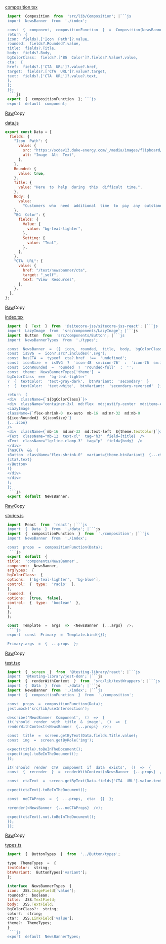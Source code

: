 [composition.tsx](https://gist.github.com/bgoonz/426f05a637c595206e062cc5c2f27db6#file-composition-tsx)

````js
 import  Composition  from  'src/lib/Composition'; |```js
 import  NewsBanner  from  './index';

 const  {  component,  compositionFunction  }  =  Composition(NewsBanner)(({  fields  })  =>  {
 return  {
 icon:  fields?.['Icon  Path']?.value,
 rounded:  fields?.Rounded?.value,
 title:  fields?.Title,
 body:  fields?.Body,
 bgColorClass:  fields?.['BG  Color']?.fields?.Value?.value,
 cta:  {
 href:  fields?.['CTA  URL']?.value?.href,
 target:  fields?.['CTA  URL']?.value?.target,
 text:  fields?.['CTA  URL']?.value?.text,
 },
 };
 });
  ```js
 export  {  compositionFunction  }; ```js
 export  default  component;

````

[Raw](https://gist.github.com/bgoonz/426f05a637c595206e062cc5c2f27db6/raw/361e64e0a957ee6ec48d3ff1ddf5e202c8416af3/data.js)Copy

[data.js](https://gist.github.com/bgoonz/426f05a637c595206e062cc5c2f27db6#file-data-js)

```js
export const Data = {
  fields: {
    "Icon  Path": {
      value: {
        src: "https://scdev13.duke-energy.com/_/media/images/flipboard/flipboard-electric-vehicle.jpg",
        alt: "Image  Alt  Text",
      },
    },
    Rounded: {
      value: true,
    },
    Title: {
      value: "Here  to  help  during  this  difficult  time.",
    },
    Body: {
      value:
        "Customers  who  need  additional  time  to  pay  any  outstanding  balance  may  qualify  for  financial  assistance.  Learn  how  we  are  taking  action  to  help  in  response  to  COVID-19.",
    },
    "BG  Color": {
      fields: {
        Value: {
          value: "bg-teal-lighter",
        },
        Setting: {
          value: "Teal",
        },
      },
    },
    "CTA  URL": {
      value: {
        href: "/test/newsbanner/cta",
        target: "_self",
        text: "View  Resources",
      },
    },
  },
};
```

[Raw](https://gist.github.com/bgoonz/426f05a637c595206e062cc5c2f27db6/raw/361e64e0a957ee6ec48d3ff1ddf5e202c8416af3/index.tsx)Copy

[index.tsx](https://gist.github.com/bgoonz/426f05a637c595206e062cc5c2f27db6#file-index-tsx)

````js
 import  {  Text  }  from  '@sitecore-jss/sitecore-jss-react'; |```js
 import  LazyImage  from  'src/components/LazyImage'; |```js
 import  Button  from  'src/components/Button'; |```js
 import  NewsBannerTypes  from  './types';

 const  NewsBanner  =  ({  icon,  rounded,  title,  body,  bgColorClass,  cta  }:  NewsBannerTypes)  =>  {
 const  isSVG  =  icon?.src?.includes('.svg');
 const  hasCTA  =  typeof  cta?.href  !==  'undefined';
 const  iconSize  =  isSVG  ?  'icon-48  sm:icon-76'  :  'icon-76  sm:icon-122';
 const  iconRounded  =  rounded  ?  'rounded-full'  :  '';
 const  theme:  NewsBannerTypes['theme']  =
 bgColorClass  ===  'bg-teal-lighter'
 ?  {  textColor:  'text-gray-dark',  btnVariant:  'secondary'  }
 :  {  textColor:  'text-white',  btnVariant:  'secondary-reversed'  };

 return  (
 <div  className={`${bgColorClass}`}>
 <div  className="container-3xl  md:flex  md:justify-center  md:items-center  text-center  p-24">
 <LazyImage
 className={`flex-shrink-0  mx-auto  mb-16  md:mr-32  md:mb-0
 ${iconRounded}  ${iconSize}`}
 {...icon}
 />
 <div  className={`mb-16  md:mr-32  md:text-left  ${theme.textColor}`}>
 <Text  className="mb-12  text-xl"  tag="h3"  field={title}  />
 <Text  className="lg:line-clamp-3"  tag="p"  field={body}  />
 </div>
 {hasCTA  &&  (
 <Button  className="flex-shrink-0"  variant={theme.btnVariant}  {...cta}>
 {cta?.text}
 </Button>
 )}
 </div>
 </div>
 );
 };
  ```js
 export  default  NewsBanner;
````

[Raw](https://gist.github.com/bgoonz/426f05a637c595206e062cc5c2f27db6/raw/361e64e0a957ee6ec48d3ff1ddf5e202c8416af3/stories.js)Copy

[stories.js](https://gist.github.com/bgoonz/426f05a637c595206e062cc5c2f27db6#file-stories-js)

````js
 import  React  from  'react'; |```js
 import  {  Data  }  from  './data'; |```js
 import  {  compositionFunction  }  from  './composition'; |```js
 import  NewsBanner  from  './index';

 const  props  =  compositionFunction(Data);
  ```js
 export  default  {
 title:  'components/NewsBanner',
 component:  NewsBanner,
 argTypes:  {
 bgColorClass:  {
 options:  ['bg-teal-lighter',  'bg-blue'],
 control:  {  type:  'radio'  },
 },
 rounded:  {
 options:  [true,  false],
 control:  {  type:  'boolean'  },
 },
 },
 };

 const  Template  =  args  =>  <NewsBanner  {...args}  />;
  ```js
 export  const  Primary  =  Template.bind({});

 Primary.args  =  {  ...props  };
````

[Raw](https://gist.github.com/bgoonz/426f05a637c595206e062cc5c2f27db6/raw/361e64e0a957ee6ec48d3ff1ddf5e202c8416af3/test.tsx)Copy

[test.tsx](https://gist.github.com/bgoonz/426f05a637c595206e062cc5c2f27db6#file-test-tsx)

````js
 import  {  screen  }  from  '@testing-library/react'; |```js
 import  '@testing-library/jest-dom'; |```js
 import  {  renderWithContext  }  from  'src/lib/testWrappers'; |```js
 import  {  Data  }  from  './data'; |```js
 import  NewsBanner  from  './index'; |```js
 import  {  compositionFunction  }  from  './composition';

 const  props  =  compositionFunction(Data);
 jest.mock('src/lib/useIntersection');

 describe('NewsBanner  Component',  ()  =>  {
 it('should  render  with  title  &  image',  ()  =>  {
 renderWithContext(<NewsBanner  {...props}  />);

 const  title  =  screen.getByText(Data.fields.Title.value);
 const  img  =  screen.getByRole('img');

 expect(title).toBeInTheDocument();
 expect(img).toBeInTheDocument();
 });

 it('should  render  CTA  component  if  data  exists',  ()  =>  {
 const  {  rerender  }  =  renderWithContext(<NewsBanner  {...props}  />);

 const  ctaText  =  screen.getByText(Data.fields['CTA  URL'].value.text);

 expect(ctaText).toBeInTheDocument();

 const  noCTAProps  =  {  ...props,  cta:  {}  };

 rerender(<NewsBanner  {...noCTAProps}  />);

 expect(ctaText).not.toBeInTheDocument();
 });
 });
````

[Raw](https://gist.github.com/bgoonz/426f05a637c595206e062cc5c2f27db6/raw/361e64e0a957ee6ec48d3ff1ddf5e202c8416af3/types.ts)Copy

[types.ts](https://gist.github.com/bgoonz/426f05a637c595206e062cc5c2f27db6#file-types-ts)

````js
 import  {  ButtonTypes  }  from  '../Button/types';

 type  ThemeTypes  =  {
 textColor:  string;
 btnVariant:  ButtonTypes['variant'];
 };

 interface  NewsBannerTypes  {
 icon:  JSS.ImageField['value'];
 rounded?:  boolean;
 title:  JSS.TextField;
 body:  JSS.TextField;
 bgColorClass?:  string;
 color?:  string;
 cta?:  JSS.LinkField['value'];
 theme?:  ThemeTypes;
 }
  ```js
 export  default  NewsBannerTypes;
````
